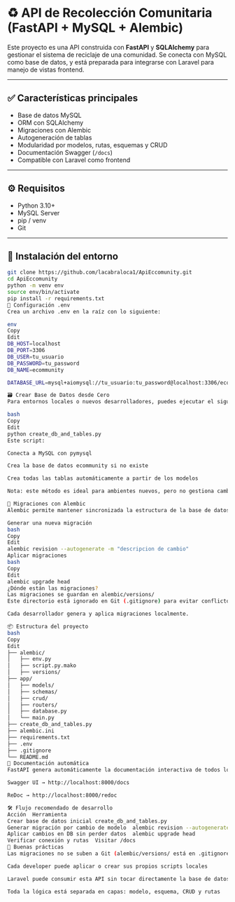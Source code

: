 # ♻️ API de Recolección Comunitaria (FastAPI + MySQL + Alembic)

Este proyecto es una API construida con **FastAPI** y **SQLAlchemy** para gestionar el sistema de reciclaje de una comunidad. Se conecta con MySQL como base de datos, y está preparada para integrarse con Laravel para manejo de vistas frontend.

---

## ✅ Características principales

- Base de datos MySQL
- ORM con SQLAlchemy
- Migraciones con Alembic
- Autogeneración de tablas
- Modularidad por modelos, rutas, esquemas y CRUD
- Documentación Swagger (`/docs`)
- Compatible con Laravel como frontend

---

## ⚙️ Requisitos

- Python 3.10+
- MySQL Server
- pip / venv
- Git

---

## 🚀 Instalación del entorno

```bash
git clone https://github.com/lacabraloca1/ApiEccomunity.git
cd ApiEccomunity
python -m venv env
source env/bin/activate
pip install -r requirements.txt
🔐 Configuración .env
Crea un archivo .env en la raíz con lo siguiente:

env
Copy
Edit
DB_HOST=localhost
DB_PORT=3306
DB_USER=tu_usuario
DB_PASSWORD=tu_password
DB_NAME=ecommunity

DATABASE_URL=mysql+aiomysql://tu_usuario:tu_password@localhost:3306/ecommunity

🗃️ Crear Base de Datos desde Cero
Para entornos locales o nuevos desarrolladores, puedes ejecutar el siguiente script:

bash
Copy
Edit
python create_db_and_tables.py
Este script:

Conecta a MySQL con pymysql

Crea la base de datos ecommunity si no existe

Crea todas las tablas automáticamente a partir de los modelos

Nota: este método es ideal para ambientes nuevos, pero no gestiona cambios futuros como migraciones.

🔁 Migraciones con Alembic
Alembic permite mantener sincronizada la estructura de la base de datos con los modelos sin borrar datos.

Generar una nueva migración
bash
Copy
Edit
alembic revision --autogenerate -m "descripcion de cambio"
Aplicar migraciones
bash
Copy
Edit
alembic upgrade head
¿Dónde están las migraciones?
Las migraciones se guardan en alembic/versions/
Este directorio está ignorado en Git (.gitignore) para evitar conflictos entre ramas.

Cada desarrollador genera y aplica migraciones localmente.

📦 Estructura del proyecto
bash
Copy
Edit
├── alembic/
│   ├── env.py              
│   ├── script.py.mako
│   ├── versions/            
├── app/
│   ├── models/             
│   ├── schemas/             
│   ├── crud/                
│   ├── routers/            
│   ├── database.py          
│   └── main.py              
├── create_db_and_tables.py  
├── alembic.ini              
├── requirements.txt
├── .env
├── .gitignore
└── README.md
📑 Documentación automática
FastAPI genera automáticamente la documentación interactiva de todos los endpoints:

Swagger UI → http://localhost:8000/docs

ReDoc → http://localhost:8000/redoc

🛠️ Flujo recomendado de desarrollo
Acción	Herramienta
Crear base de datos inicial	create_db_and_tables.py
Generar migración por cambio de modelo	alembic revision --autogenerate
Aplicar cambios en DB sin perder datos	alembic upgrade head
Verificar conexión y rutas	Visitar /docs
📁 Buenas prácticas
Las migraciones no se suben a Git (alembic/versions/ está en .gitignore)

Cada developer puede aplicar o crear sus propios scripts locales

Laravel puede consumir esta API sin tocar directamente la base de datos

Toda la lógica está separada en capas: modelo, esquema, CRUD y rutas